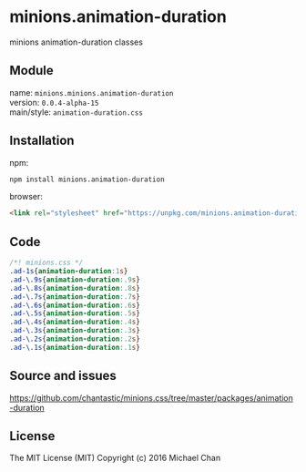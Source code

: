 # minions.animation-duration
minions animation-duration classes

## Module
name: `minions.minions.animation-duration`  
version: `0.0.4-alpha-15`  
main/style: `animation-duration.css`  

## Installation
npm:
```bash
npm install minions.animation-duration
```

browser:
```html
<link rel="stylesheet" href="https://unpkg.com/minions.animation-duration" />
```

## Code
```css
/*! minions.css */
.ad-1s{animation-duration:1s}
.ad-\.9s{animation-duration:.9s}
.ad-\.8s{animation-duration:.8s}
.ad-\.7s{animation-duration:.7s}
.ad-\.6s{animation-duration:.6s}
.ad-\.5s{animation-duration:.5s}
.ad-\.4s{animation-duration:.4s}
.ad-\.3s{animation-duration:.3s}
.ad-\.2s{animation-duration:.2s}
.ad-\.1s{animation-duration:.1s}

```

## Source and issues

https://github.com/chantastic/minions.css/tree/master/packages/animation-duration

## License

The MIT License (MIT)
Copyright (c) 2016 Michael Chan